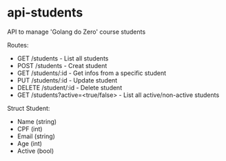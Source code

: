 # api-students
API to manage 'Golang do Zero' course students

Routes:
- GET /students - List all students
- POST /students - Creat student
- GET /students/:id -  Get infos from a specific student
- PUT /students/:id - Update student
- DELETE /student/:id - Delete student
- GET /students?active=<true/false> - List all active/non-active students


Struct Student:
- Name (string)
- CPF (int)
- Email (string)
- Age (int)
- Active (bool)